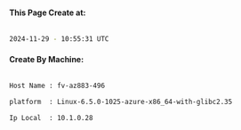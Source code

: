 
   
#### This Page Create at:

```bash

2024-11-29 - 10:55:31 UTC

```

#### Create By Machine:

```bash

Host Name : fv-az883-496

platform  : Linux-6.5.0-1025-azure-x86_64-with-glibc2.35

Ip Local  : 10.1.0.28

```

